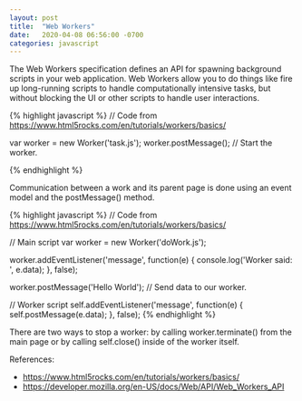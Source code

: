 ```yaml
---
layout: post
title:  "Web Workers"
date:   2020-04-08 06:56:00 -0700
categories: javascript
---
```


The Web Workers specification defines an API for spawning background scripts in your web application. Web Workers allow you to do things like fire up long-running scripts to handle computationally intensive tasks, but without blocking the UI or other scripts to handle user interactions. 

{% highlight javascript %}
// Code from https://www.html5rocks.com/en/tutorials/workers/basics/

var worker = new Worker('task.js');
worker.postMessage(); // Start the worker.

{% endhighlight %}

Communication between a work and its parent page is done using an event model and the postMessage() method.

{% highlight javascript %}
// Code from https://www.html5rocks.com/en/tutorials/workers/basics/

// Main script
var worker = new Worker('doWork.js');

worker.addEventListener('message', function(e) {
  console.log('Worker said: ', e.data);
}, false);

worker.postMessage('Hello World'); // Send data to our worker.

// Worker script
self.addEventListener('message', function(e) {
  self.postMessage(e.data);
}, false);
{% endhighlight %}

There are two ways to stop a worker: by calling worker.terminate() from the main page or by calling self.close() inside of the worker itself.

References:
- https://www.html5rocks.com/en/tutorials/workers/basics/
- https://developer.mozilla.org/en-US/docs/Web/API/Web_Workers_API
